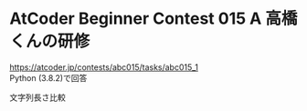 # AtCoder Beginner Contest 015 A 高橋くんの研修  
https://atcoder.jp/contests/abc015/tasks/abc015_1  
Python (3.8.2)で回答  

文字列長さ比較
